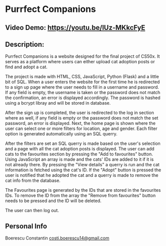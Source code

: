 # Purrfect Companions
## Video Demo: https://youtu.be/lUz-MKkcFyE 
## Description:
Purrfect Companions is a website designed for the final project of CS50x. It serves as a platform where users can either upload cat adoption posts or find and adopt a cat.

The project is made with HTML, CSS, JavaScript, Python (Flask) and a little bit of SQL.
When a user enters the website for the first time he is redirected to a sign up page where the user needs to fill in a username and password. If any field is empty, the username is taken or the password does not match the confirmation, an error is displayed accordingly.
The password is hashed using a bcrypt libray and will be stored in database.

After the sign up is completed, the user is redirected to the log in section where as well, if any field is empty or the password does not match the set password, an error is displayed.
Next, the home page is shown where the user can select one or more filters for location, age and gender. Each filter option is generated automatically using an SQL querry.

After the filters are set an SQL querry is made based on the user's selection and a page with all the cat adoption posts is displayed.
The user can add cats to the favourites section by pressing the "Add to favourites" button. Using JavaScript an array is made and the cats' IDs are added to it if it is not already there.
By pressing the "View details" a querry is run and the cat information is fetched using the cat's ID.
If the "Adopt" button is pressed the user is notified that he adopted the cat and a querry is made to remove the cat info from the database.

The Favourites page is generated by the IDs that are stored in the favourites IDs. To remove the ID from the array the "Remove from favourites" button needs to be pressed and the ID will be deleted.

The user can then log out.

## Personal Info
Boerescu Constantin [costi.boerescu14@gmail.com](costi.boerescu14@gmail.com)
